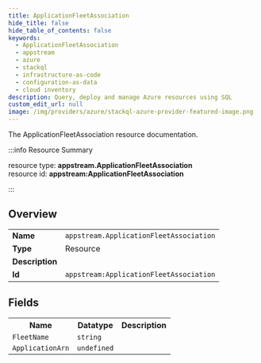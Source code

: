 ```yaml
---
title: ApplicationFleetAssociation
hide_title: false
hide_table_of_contents: false
keywords:
  - ApplicationFleetAssociation
  - appstream
  - azure
  - stackql
  - infrastructure-as-code
  - configuration-as-data
  - cloud inventory
description: Query, deploy and manage Azure resources using SQL
custom_edit_url: null
image: /img/providers/azure/stackql-azure-provider-featured-image.png
---
```

The ApplicationFleetAssociation resource documentation.

:::info Resource Summary

<div class="row">
<div class="providerDocColumn">
<span>resource type:&nbsp;<b>appstream.ApplicationFleetAssociation</b></span><br />
<span>resource id:&nbsp;<b>appstream:ApplicationFleetAssociation</b></span><br />
</div>
</div>

:::

## Overview
<table><tbody>
<tr><td><b>Name</b></td><td><code>appstream.ApplicationFleetAssociation</code></td></tr>
<tr><td><b>Type</b></td><td>Resource</td></tr>
<tr><td><b>Description</b></td><td></td></tr>
<tr><td><b>Id</b></td><td><code>appstream:ApplicationFleetAssociation</code></td></tr>
</tbody></table>

## Fields
<table><tbody>
<tr><th>Name</th><th>Datatype</th><th>Description</th></tr>
<tr><td><code>FleetName</code></td><td><code>string</code></td><td></td></tr><tr><td><code>ApplicationArn</code></td><td><code>undefined</code></td><td></td></tr>
</tbody></table>